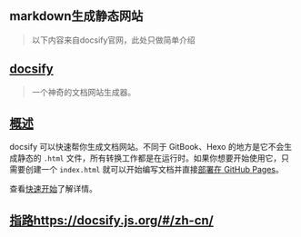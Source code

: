 ## markdown生成静态网站

> 以下内容来自docsify官网，此处只做简单介绍

## [docsify](https://docsify.js.org/#/zh-cn/?id=docsify)

> 一个神奇的文档网站生成器。

## [概述](https://docsify.js.org/#/zh-cn/?id=概述)

docsify 可以快速帮你生成文档网站。不同于 GitBook、Hexo 的地方是它不会生成静态的 `.html` 文件，所有转换工作都是在运行时。如果你想要开始使用它，只需要创建一个 `index.html` 就可以开始编写文档并直接[部署在 GitHub Pages](https://docsify.js.org/#/zh-cn/deploy)。

查看[快速开始](https://docsify.js.org/#/zh-cn/quickstart)了解详情。

## [指路https://docsify.js.org/#/zh-cn/](https://docsify.js.org/#/zh-cn/)

